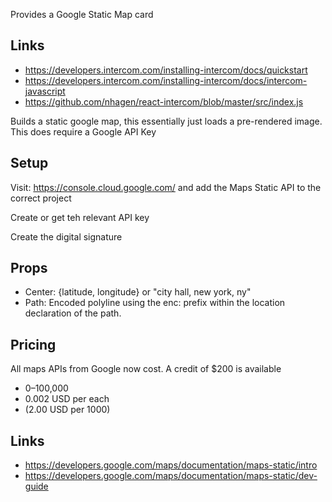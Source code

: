 Provides a Google Static Map card

## Links

- https://developers.intercom.com/installing-intercom/docs/quickstart
- https://developers.intercom.com/installing-intercom/docs/intercom-javascript
- https://github.com/nhagen/react-intercom/blob/master/src/index.js

Builds a static google map, this essentially just loads a pre-rendered image.
This does require a Google API Key

## Setup

Visit: https://console.cloud.google.com/ and add the Maps Static API to the
correct project

Create or get teh relevant API key

Create the digital signature

## Props

- Center: {latitude, longitude} or "city hall, new york, ny"
- Path: Encoded polyline using the enc: prefix within the location declaration of the path.

## Pricing

All maps APIs from Google now cost. A credit of \$200 is available

- 0–100,000
- 0.002 USD per each
- (2.00 USD per 1000)

## Links

- https://developers.google.com/maps/documentation/maps-static/intro
- https://developers.google.com/maps/documentation/maps-static/dev-guide
